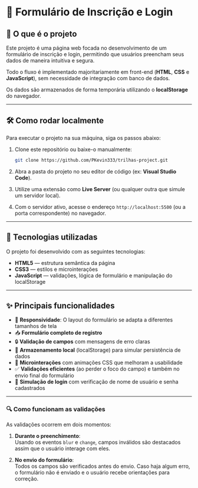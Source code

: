 # 📄 Formulário de Inscrição e Login

## 🧩 O que é o projeto

Este projeto é uma página web focada no desenvolvimento de um formulário de inscrição e login, permitindo que usuários preencham seus dados de maneira intuitiva e segura. 

Todo o fluxo é implementado majoritariamente em front-end (**HTML**, **CSS** e **JavaScript**), sem necessidade de integração com banco de dados.  

Os dados são armazenados de forma temporária utilizando o **localStorage** do navegador.

---

## 🛠️ Como rodar localmente

Para executar o projeto na sua máquina, siga os passos abaixo:

1. Clone este repositório ou baixe-o manualmente:

   ```bash
   git clone https://github.com/PKevin333/trilhas-project.git
   ```

2. Abra a pasta do projeto no seu editor de código (ex: **Visual Studio Code**).

3. Utilize uma extensão como **Live Server** (ou qualquer outra que simule um servidor local).

4. Com o servidor ativo, acesse o endereço `http://localhost:5500` (ou a porta correspondente) no navegador.

---

## 🚀 Tecnologias utilizadas

O projeto foi desenvolvido com as seguintes tecnologias:

- **HTML5** — estrutura semântica da página  
- **CSS3** — estilos e microinterações  
- **JavaScript** — validações, lógica de formulário e manipulação do localStorage

---

## ✨ Principais funcionalidades

- 📱 **Responsividade**: O layout do formulário se adapta a diferentes tamanhos de tela
- 📥 **Formulário completo de registro**
- 🔒 **Validação de campos** com mensagens de erro claras
- 💾 **Armazenamento local** (localStorage) para simular persistência de dados
- 🎨 **Microinterações** com animações CSS que melhoram a usabilidade
- ✅ **Validações eficientes** (ao perder o foco do campo) e também no envio final do formulário
- 🔐 **Simulação de login** com verificação de nome de usuário e senha cadastrados

---

### 🔍 Como funcionam as validações

As validações ocorrem em dois momentos:

1. **Durante o preenchimento**:  
   Usando os eventos `blur` e `change`, campos inválidos são destacados assim que o usuário interage com eles.

2. **No envio do formulário**:  
   Todos os campos são verificados antes do envio. Caso haja algum erro, o formulário não é enviado e o usuário recebe orientações para correção.
